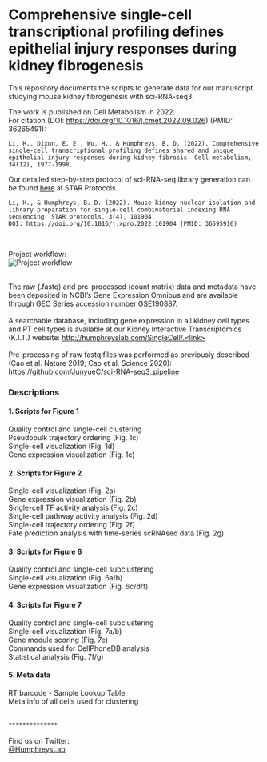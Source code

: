 # Comprehensive single-cell transcriptional profiling defines epithelial injury responses during kidney fibrogenesis
This repository documents the scripts to generate data for our manuscript studying mouse kidney fibrogenesis with sci-RNA-seq3. <link> <br>

The work is published on Cell Metabolism in 2022.<br>
For citation (DOI: https://doi.org/10.1016/j.cmet.2022.09.026) (PMID: 36265491):
```
Li, H., Dixon, E. E., Wu, H., & Humphreys, B. D. (2022). Comprehensive single-cell transcriptional profiling defines shared and unique epithelial injury responses during kidney fibrosis. Cell metabolism, 34(12), 1977-1998.
```

Our detailed step-by-step protocol of sci-RNA-seq library generation can be found [here](https://doi.org/10.1016/j.xpro.2022.101904) at STAR Protocols.
```
Li, H., & Humphreys, B. D. (2022). Mouse kidney nuclear isolation and library preparation for single-cell combinatorial indexing RNA sequencing. STAR protocols, 3(4), 101904.
DOI: https://doi.org/10.1016/j.xpro.2022.101904 (PMID: 36595916)
```
<br>

Project workflow:<br>
<img src="https://haikuoli.github.io/files/sciseq-scheme.png" alt="Project workflow"><br><br>

The raw (.fastq) and pre-processed (count matrix) data and metadata have been deposited in NCBI’s Gene Expression Omnibus and are available through GEO Series accession number GSE190887.  <br> <br>
A searchable database, including gene expression in all kidney cell types and PT cell types is available at our Kidney Interactive Transcriptomics (K.I.T.) website: http://humphreyslab.com/SingleCell/.<link> <br><br>
Pre-processing of raw fastq files was performed as previously described (Cao et al. Nature 2019; Cao et al. Science 2020): https://github.com/JunyueC/sci-RNA-seq3_pipeline<br>

### Descriptions

#### 1. Scripts for Figure 1<br>
Quality control and single-cell clustering<br>
Pseudobulk trajectory ordering (Fig. 1c)<br>
Single-cell visualization (Fig. 1d)<br>
Gene expression visualization (Fig. 1e)<br>


#### 2. Scripts for Figure 2<br>
Single-cell visualization (Fig. 2a)<br>
Gene expression visualization (Fig. 2b)<br>
Single-cell TF activity analysis (Fig. 2c)<br>
Single-cell pathway activity analysis (Fig. 2d)<br>
Single-cell trajectory ordering (Fig. 2f)<br>
Fate prediction analysis with time-series scRNAseq data (Fig. 2g)<br>

#### 3. Scripts for Figure 6<br> 
Quality control and single-cell subclustering<br>
Single-cell visualization (Fig. 6a/b)<br>
Gene expression visualization (Fig. 6c/d/f)<br>

#### 4. Scripts for Figure 7<br>
Quality control and single-cell subclustering<br>
Single-cell visualization (Fig. 7a/b)<br>
Gene module scoring (Fig. 7e)<br>
Commands used for CellPhoneDB analysis<br>
Statistical analysis (Fig. 7f/g)<br>

#### 5. Meta data<br>
RT barcode - Sample Lookup Table<br>
Meta info of all cells used for clustering<br>

<br>
**************<br>


Find us on Twitter: 
<br/>
  <a href="https://twitter.com/HumphreysLab?ref_src=twsrc%5Etfw" class="twitter-follow-button" data-show-count="false"> @HumphreysLab</a>
<br/><br/>
